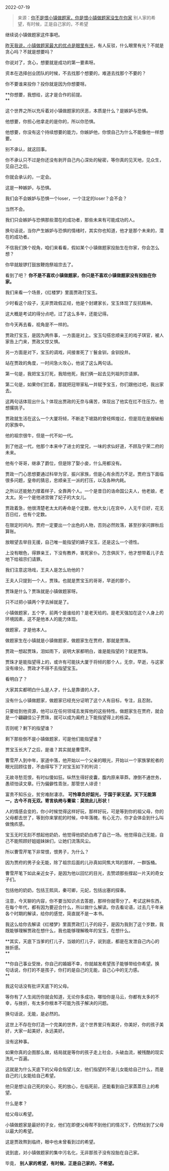 2022-07-19

> 来源：[你不是恨小镇做题家，你是恨小镇做题家没生在你家](http://mp.weixin.qq.com/s?__biz=MzU0MjYwNDU2Mw==&mid=2247507140&idx=1&sn=fc461ad9ba15fee79716bdf741f23efa&chksm=fb1ab0b8cc6d39aee23a4ae51f8889ac022d928a534cf1f2a17c053853558f560071d3d788fe&scene=27#wechat_redirect)
> 别人家的希望，有时候，正是自己家的，不希望

继续说小镇做题家这件事吧。

  

[昨天我说，小镇做题家最大的优点是眼里有光](http://mp.weixin.qq.com/s?__biz=MzU0MjYwNDU2Mw==&mid=2247507138&idx=1&sn=41dc3892d0cefe46c598d83bd351c8f2&chksm=fb1ab0becc6d39a89adfc54e40fcd538f438e4bc3cdb6a300a6a0ab3d2a68c9f6b0469bba3e0&scene=21#wechat_redirect)，有人反驳，什么眼里有光？不就是贪心吗？不就是想要吗？

  

你说对了，贪心，想要就是成功的第一要素呀。  

  

资本在选择创业团队的时候，不去找那个想要的，难道去找那个不要的？

  

你不要谁来投你？投你就是因为你想要呀。  

  

 **你想要，我想给，这才是合作的前提。  
**

  

这个世界之所以充斥着对小镇做题家的厌恶，本质是什么？是嫉妒与恐惧。  

  

他想要，你担心他拿走的是你的，所以你恐惧。  

  

他想要，你没有这个持续想要的能力，你嫉妒他，你恨自己为什么不能像他一样想要。

  

别不承认，就这回事。  

  

你不承认只不过是你还没有剥开自己内心深处的秘密，等你真的见天地，见众生，见自己之后。  

  

你就会承认的，一定会。

  

这是一种嫉妒，与恐惧。  

  

我们会不会嫉妒与恐惧一个loser，一个注定的loser？会不会？  

  

当然不会。

  

我们只会嫉妒与恐惧那些潜在的成功者，那些未来有可能成功的人。  

  

换句话说，当你产生嫉妒与恐惧的情绪时，其实你也知道，他才是那个未来的，潜在的成功者。

  

不信我们换个视角，咱们来看看，假如某个小镇做题家投胎生在你家，你会怎么想？  

  

你早就敲锣打鼓放鞭炮祭祖宗去了。

  

看到了吧？ **你不是不喜欢小镇做题家，你只是不喜欢小镇做题家没有投胎在你家。**  

  

我们来看一个场景，《红楼梦》里面贾政打宝玉。  

  

少时看这个段子，无非贾政假正经，他是个封建家长，宝玉体现了反抗精神。  

  

这大概是考试的得分点吧，过了这么多年，还能记得。  

  

你今天再去看，视角是不一样的。  

  

贾政打宝玉，是因为两件事，一方面是对上。宝玉勾搭忠顺亲王的戏子琪官，被人家告上门来，贾政又惊又惧。

  

另一方面是对下，宝玉的调戏，间接害死了丫鬟金钏，金钏投井。

  

站在贾政的角度，一时间急火攻心，他说了这么两句话。  

  

第一句是，我把宝玉打死，我陪他死，我们俩一起去见列祖列宗请罪。

  

第二句是，如果你们拦着，那就把冠带家私一并赋予宝玉，你们跟他过吧，我出家去。

  

这两句话体现出什么？体现出贾政的无奈与痛苦，体现出了他实在扛不住压力，他想撂挑子。  

  

贾政就生活在这么一个大厦将倾，不断走下坡路的曾经辉煌过，但是现在是艘破船的家族中。  

  

他的祖宗很牛，但是一代不如一代。  

  

到了他这一代，他那个本来中了进士的堂兄，一味的求仙好道，不顾及宁荣二府的未来。  

  

他有个哥哥，继承了爵位，但是除了娶小妾，什么用都没有。  

  

贾政一门心思想要通过科举为官，振兴家族，但是心有余而力不足。贾府当下面临很多问题，皇帝的猜忌，忠顺亲王一派的打压，以及各种内耗。

  

之所以还能勉力撑着样子，全靠两个人。一个是昔日的诰命国公夫人，他老娘，老太太。另一个是他进宫做了妃子的大女儿。  

  

贾政着急，他很清楚老太太的寿命是个定数，他大女儿在宫中，人无千日好，花无百日红，也有个定数。  

  

在限定时间内，贾府一定要出一个出色的人物，否则必然败落，甚至抄家问罪秋后算账。

  

放眼望去举目无援，自己唯一能指望的嫡子宝玉，还是这么一个德性。  

  

上没有眼色，得罪亲王，下没有教养，害死家仆。万念俱灰下，他才想带着儿子去地下给祖宗们请罪。

  

我们注意这场戏，王夫人是怎么劝他的？  

  

王夫人只提到一个人，贾珠。也就是贾宝玉的哥哥，早逝的那个。

  

贾珠是什么？贾珠就是小镇做题家呀。

  

只不过把小镇两个字去掉就是了。

  

小镇做题家，五个字，前两个是谁给的？是老天给的。是老天强加在这个人身上的环境因素，这不是他本人的能力体现。  

  

做题家，才是他本人。

  

做题家生在小镇就是小镇做题家，做题家生在贾府，那就是贾珠。  

  

贾政一想起贾珠，泪如雨下，说明大家都明白，谁是能指望的？就是贾珠。  

  

贾珠才是能指望得上的，或许有可能扶大厦于将倾的那个人，无奈，早逝，与这家没有缘分。贾政才不得不去指望宝玉。  

  

看明白了？  

  

大家其实都明白什么是人才，什么是靠谱的人才。

  

没有什么小镇做题家，做题家已经充分证明了这个人有目标，专注，且忍耐。  

  

只要给到他资源，他可以在任何领域去发挥他的这些特性。做题家生在贾府，就会是一个翩翩佳公子贾珠，就可以成为阖府上下能指望得上的栋梁。

  

否则呢？剩下的指望谁？

  

剩下那些倒不是小镇做题家，可是他们能指望谁？  

  

贾宝玉长大了之后，是谁？其实就是曹雪芹。

  

曹雪芹人到中年，家道中落，他开始以一个父亲的眼光，开始以一个家族掌舵者的眼光回顾往昔，不由得写下了对宝玉如下的判词：  

  

无故寻愁觅恨，有时似傻如狂。纵然生得好皮囊，腹内原来草莽。潦倒不通世务，愚顽怕读文章。行为偏僻性乖张，那管世人诽谤！

  

富贵不知乐业，贫穷难耐凄凉。 **可怜辜负好韶光，于国于家无望。天下无能第一，古今不肖无双。寄言纨绔与膏粱：莫效此儿形状！**

  

人的情感会变的，你小时候觉得这样好玩，那样好玩，可是等到你的祖父母，你的父母都去世了，等到你来掌舵的时候，中年落魄，有心无力，你才会体会到什么叫做愧疚感。  

  

宝玉无时无刻不想起他奶奶，他觉得他奶奶白疼了自己一场。他觉得自己无能，自己不能照顾好姐姐妹妹们，让她们流落风尘。

  

所以曹雪芹笔下非常恨，恨男子，为什么？  

  

因为贾府的男子全无能，除了祖宗后面的儿孙真如同焦大骂的那样，一群饭桶。  

  

曹雪芹笔下如此亲近女子，是因为他以回忆的目光，去赞颂那些撑起一片天的奇女子们。  

  

包括他的奶奶，包括王熙凤，秦可卿，元妃，包括出塞的探春。

  

注意，今天聊的内容，你不要当知识点去答题，那样你就零分了。考试这种东西，在每个年代，都有因为要迎合什么，所以做什么解读。你去看论语，过去几千年来各个时期的解读，给你的感觉，简直就不是一本书。

  

我这么给你去解读《红楼梦》里面贾政打儿子的段子，是因为我到了这个岁数，我既能够理解贾政在想什么，我也能够理解晚年的宝玉，在想什么。  

  

 **其实，天底下当爹的打儿子，当娘的打儿子，说到底，都是在发泄自己内心的挫折感。  
**

  

 **你自己事业受挫，你自己的婚姻不幸，你就越发希望孩子能够带给你希望。换句话说，你打的不是孩子，你打的是自己的无能，自己心中的无力感。  
**

  

我这句话没有批评天底下的父母。  

  

等你有了人生阅历你就会知道，无论你多成功，哪怕你是马云，你都有太多的不幸，与挫折，有太多你根本不可能为孩子解决的问题。  

  

换句话说，无能，是必然的。  

  

这世上不存在你打造一个完美的世界，这个世界里只有美好，你美好，你的孩子美好，大家一起美好，永远美好。  

  

没有这种事。

  

如果你真的企图那么做，结局就是等你的孩子走上社会，头破血流，被残酷的现实洗礼一百遍。

  

这就是为什么天底下的父母会指望儿女，他们指望的不是儿女能给自己什么，而是自己的儿女能给自己希望。

  

他只是想让自己死的安心，死的放心，在临死前，还能看到自己家蒸蒸日上的希望。  

  

什么是孝？  

  

给父母以希望。  

  

小镇做题家是最好的子女，他们在即便父母帮不到他们的情况下，仍然给到了父母以最大的希望。  

  

这是贾政熬到临终，眼中也未曾看到过的希望。  

  

说到底，对小镇做题家的集中污名化，无非那孩子没有投胎在自己家。

  

毕竟， **别人家的希望，有时候，正是自己家的，不希望。**

